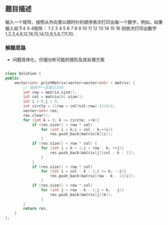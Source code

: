 ## 题目描述
输入一个矩阵，按照从外向里以顺时针的顺序依次打印出每一个数字，例如，如果输入如下4 X 4矩阵： 1 2 3 4 5 6 7 8 9 10 11 12 13 14 15 16 则依次打印出数字1,2,3,4,8,12,16,15,14,13,9,5,6,7,11,10.

### 解题思路
- 问题具体化，仔细分析可能的情形及其处理方案

```C++

class Solution {
public:
    vector<int> printMatrix(vector<vector<int> > matrix) {
        // 矩阵不一定是正方形
        int row = matrix.size();
        int col = matrix[0].size();
        int i = 0,j = 0;
        int circle = ((row > col?col:row)-1)/2+1;
        vector<int> res;
        res.clear();
        for (int k = 0; k <= circle; ++k){
            if (res.size() < row * col)
                for (int i = k;i < col - k;++i){
                    res.push_back(matrix[k][i]);
                }
            if (res.size() < row * col) {
                for (int j = k + 1;j < row - k; ++j){
                    res.push_back(matrix[j][col - k - 1]);
                }
            }
            if (res.size() < row * col)
                for (int i = col - k - 2;i >= k; --i){
                    res.push_back(matrix[row - k - 1][i]);
                }
            if (res.size() < row * col)
                for (int j = row - k - 2;j > k; --j){
                    res.push_back(matrix[j][k]);
                }
        }
        return res;
    }
};
```